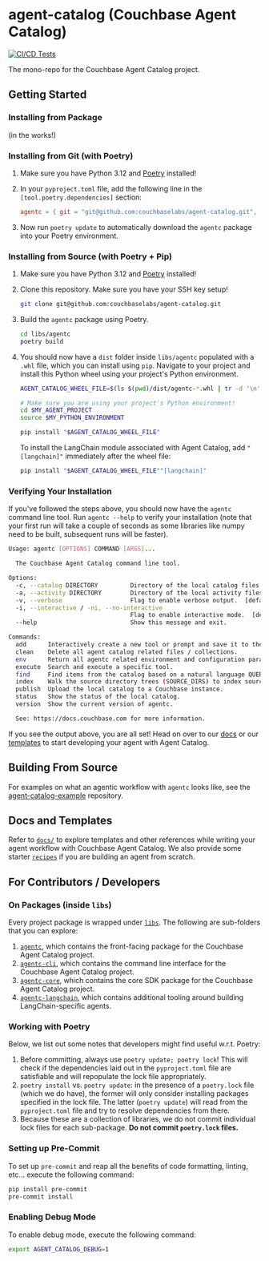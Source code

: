 # agent-catalog (Couchbase Agent Catalog)
[![CI/CD Tests](https://github.com/couchbaselabs/agent-catalog/actions/workflows/tests.yaml/badge.svg)](https://github.com/couchbaselabs/agent-catalog/actions/workflows/tests.yaml)

The mono-repo for the Couchbase Agent Catalog project.

## Getting Started

### Installing from Package

(in the works!)

### Installing from Git (with Poetry)

1. Make sure you have Python 3.12 and [Poetry](https://python-poetry.org/docs/#installation) installed!
2. In your `pyproject.toml` file, add the following line in the `[tool.poetry.dependencies]` section:

   ```toml
   agentc = { git = "git@github.com:couchbaselabs/agent-catalog.git", subdirectory = "libs/agentc", extras = ["langchain"] }
   ```

3. Now run `poetry update` to automatically download the `agentc` package into your Poetry environment.

### Installing from Source (with Poetry + Pip)

1. Make sure you have Python 3.12 and [Poetry](https://python-poetry.org/docs/#installation) installed!
2. Clone this repository. Make sure you have your SSH key setup!

   ```bash
   git clone git@github.com:couchbaselabs/agent-catalog.git
   ```

3. Build the `agentc` package using Poetry.

   ```bash
   cd libs/agentc
   poetry build
   ```

4. You should now have a `dist` folder inside `libs/agentc` populated with a `.whl` file, which you can install using
   `pip`. Navigate to your project and install this Python wheel using your project's Python environment.

   ```bash
   AGENT_CATALOG_WHEEL_FILE=$(ls $(pwd)/dist/agentc-*.whl | tr -d '\n')

   # Make sure you are using your project's Python environment!
   cd $MY_AGENT_PROJECT
   source $MY_PYTHON_ENVIRONMENT

   pip install "$AGENT_CATALOG_WHEEL_FILE"
   ```

   To install the LangChain module associated with Agent Catalog, add `"[langchain]"` immediately after the wheel file:

   ```bash
   pip install "$AGENT_CATALOG_WHEEL_FILE""[langchain]"
   ```

### Verifying Your Installation

If you've followed the steps above, you should now have the `agentc` command line tool.
Run `agentc --help` to verify your installation (note that your first run will take a couple of seconds as some
libraries like numpy need to be built, subsequent runs will be faster).

```bash
Usage: agentc [OPTIONS] COMMAND [ARGS]...

  The Couchbase Agent Catalog command line tool.

Options:
  -c, --catalog DIRECTORY         Directory of the local catalog files.  [default: .agent-catalog]
  -a, --activity DIRECTORY        Directory of the local activity files (runtime data).  [default: .agent-activity]
  -v, --verbose                   Flag to enable verbose output.  [default: 0; 0<=x<=2]
  -i, --interactive / -ni, --no-interactive
                                  Flag to enable interactive mode.  [default: i]
  --help                          Show this message and exit.

Commands:
  add      Interactively create a new tool or prompt and save it to the filesystem (output).
  clean    Delete all agent catalog related files / collections.
  env      Return all agentc related environment and configuration parameters as a JSON object.
  execute  Search and execute a specific tool.
  find     Find items from the catalog based on a natural language QUERY string or by name.
  index    Walk the source directory trees (SOURCE_DIRS) to index source files into the local catalog.
  publish  Upload the local catalog to a Couchbase instance.
  status   Show the status of the local catalog.
  version  Show the current version of agentc.

  See: https://docs.couchbase.com for more information.
```

If you see the output above, you are all set! Head on over to our [docs](docs) or our [templates](templates) to start
developing your agent with Agent Catalog.

## Building From Source

For examples on what an agentic workflow with `agentc` looks like, see
the [agent-catalog-example](https://github.com/couchbaselabs/agent-catalog-example) repository.

## Docs and Templates

Refer to [`docs/`](docs) to explore templates and other references while writing your agent workflow with Couchbase
Agent Catalog. We also provide some starter [`recipes`](templates) if you are building an agent from scratch.

## For Contributors / Developers

### On Packages (inside `libs`)

Every project package is wrapped under [`libs`](libs). The following are sub-folders that you can explore:

1. [`agentc`](libs/agentc), which contains the front-facing package for the Couchbase Agent Catalog project.
2. [`agentc-cli`](libs/agentc_cli), which contains the command line interface for the Couchbase Agent Catalog project.
3. [`agentc-core`](libs/agentc_core), which contains the core SDK package for the Couchbase Agent Catalog project.
4. [`agentc-langchain`](libs/agentc_langchain), which contains additional tooling around building LangChain-specific
   agents.

### Working with Poetry

Below, we list out some notes that developers might find useful w.r.t. Poetry:

1. Before committing, always use `poetry update; poetry lock`!
   This will check if the dependencies laid out in the `pyproject.toml` file are satisfiable and will repopulate the
   lock file appropriately.
2. `poetry install` vs. `poetry update`: in the presence of a `poetry.lock` file (which we do have), the former will
   only consider installing packages specified in the lock file.
   The latter (`poetry update`) will read from the `pyproject.toml` file and try to resolve dependencies from there.
3. Because these are a collection of libraries, we do not commit individual lock files for each sub-package. **Do not
   commit `poetry.lock` files.**

### Setting up Pre-Commit

To set up `pre-commit` and reap all the benefits of code formatting, linting, etc... execute the following command:

```bash
pip install pre-commit
pre-commit install
```

### Enabling Debug Mode

To enable debug mode, execute the following command:

```bash
export AGENT_CATALOG_DEBUG=1
```

